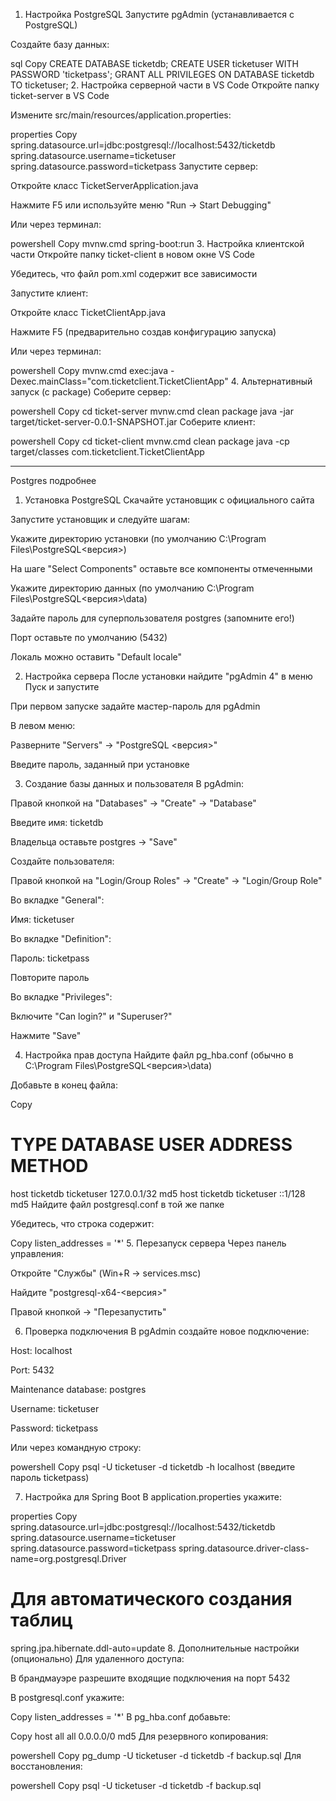 1. Настройка PostgreSQL
Запустите pgAdmin (устанавливается с PostgreSQL)

Создайте базу данных:

sql
Copy
CREATE DATABASE ticketdb;
CREATE USER ticketuser WITH PASSWORD 'ticketpass';
GRANT ALL PRIVILEGES ON DATABASE ticketdb TO ticketuser;
2. Настройка серверной части в VS Code
Откройте папку ticket-server в VS Code

Измените src/main/resources/application.properties:

properties
Copy
spring.datasource.url=jdbc:postgresql://localhost:5432/ticketdb
spring.datasource.username=ticketuser
spring.datasource.password=ticketpass
Запустите сервер:

Откройте класс TicketServerApplication.java

Нажмите F5 или используйте меню "Run -> Start Debugging"

Или через терминал:

powershell
Copy
mvnw.cmd spring-boot:run
3. Настройка клиентской части
Откройте папку ticket-client в новом окне VS Code

Убедитесь, что файл pom.xml содержит все зависимости

Запустите клиент:

Откройте класс TicketClientApp.java

Нажмите F5 (предварительно создав конфигурацию запуска)

Или через терминал:

powershell
Copy
mvnw.cmd exec:java -Dexec.mainClass="com.ticketclient.TicketClientApp"
4. Альтернативный запуск (с package)
Соберите сервер:

powershell
Copy
cd ticket-server
mvnw.cmd clean package
java -jar target/ticket-server-0.0.1-SNAPSHOT.jar
Соберите клиент:

powershell
Copy
cd ticket-client
mvnw.cmd clean package
java -cp target/classes com.ticketclient.TicketClientApp


______________________________________________________
Postgres подробнее

1. Установка PostgreSQL
Скачайте установщик с официального сайта

Запустите установщик и следуйте шагам:

Укажите директорию установки (по умолчанию C:\Program Files\PostgreSQL\<версия>)

На шаге "Select Components" оставьте все компоненты отмеченными

Укажите директорию данных (по умолчанию C:\Program Files\PostgreSQL\<версия>\data)

Задайте пароль для суперпользователя postgres (запомните его!)

Порт оставьте по умолчанию (5432)

Локаль можно оставить "Default locale"

2. Настройка сервера
После установки найдите "pgAdmin 4" в меню Пуск и запустите

При первом запуске задайте мастер-пароль для pgAdmin

В левом меню:

Разверните "Servers" → "PostgreSQL <версия>"

Введите пароль, заданный при установке

3. Создание базы данных и пользователя
В pgAdmin:

Правой кнопкой на "Databases" → "Create" → "Database"

Введите имя: ticketdb

Владельца оставьте postgres → "Save"

Создайте пользователя:

Правой кнопкой на "Login/Group Roles" → "Create" → "Login/Group Role"

Во вкладке "General":

Имя: ticketuser

Во вкладке "Definition":

Пароль: ticketpass

Повторите пароль

Во вкладке "Privileges":

Включите "Can login?" и "Superuser?"

Нажмите "Save"

4. Настройка прав доступа
Найдите файл pg_hba.conf (обычно в C:\Program Files\PostgreSQL\<версия>\data)

Добавьте в конец файла:

Copy
# TYPE  DATABASE        USER            ADDRESS                 METHOD
host    ticketdb        ticketuser      127.0.0.1/32            md5
host    ticketdb        ticketuser      ::1/128                 md5
Найдите файл postgresql.conf в той же папке

Убедитесь, что строка содержит:

Copy
listen_addresses = '*'
5. Перезапуск сервера
Через панель управления:

Откройте "Службы" (Win+R → services.msc)

Найдите "postgresql-x64-<версия>"

Правой кнопкой → "Перезапустить"

6. Проверка подключения
В pgAdmin создайте новое подключение:

Host: localhost

Port: 5432

Maintenance database: postgres

Username: ticketuser

Password: ticketpass

Или через командную строку:

powershell
Copy
psql -U ticketuser -d ticketdb -h localhost
(введите пароль ticketpass)

7. Настройка для Spring Boot
В application.properties укажите:

properties
Copy
spring.datasource.url=jdbc:postgresql://localhost:5432/ticketdb
spring.datasource.username=ticketuser
spring.datasource.password=ticketpass
spring.datasource.driver-class-name=org.postgresql.Driver

# Для автоматического создания таблиц
spring.jpa.hibernate.ddl-auto=update
8. Дополнительные настройки (опционально)
Для удаленного доступа:

В брандмауэре разрешите входящие подключения на порт 5432

В postgresql.conf укажите:

Copy
listen_addresses = '*'
В pg_hba.conf добавьте:

Copy
host    all             all             0.0.0.0/0               md5
Для резервного копирования:

powershell
Copy
pg_dump -U ticketuser -d ticketdb -f backup.sql
Для восстановления:

powershell
Copy
psql -U ticketuser -d ticketdb -f backup.sql
